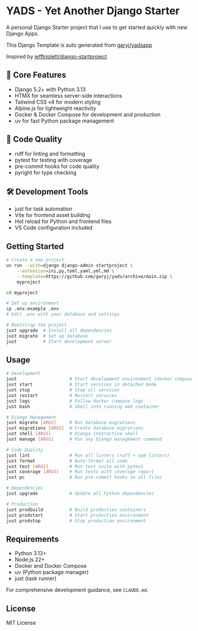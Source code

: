 
# YADS - Yet Another Django Starter

A personal Django Starter project that I use to get started quickly with new Django Apps.

This Django Template is auto generated from [garyj/yadsapp](https://github.com/garyj/yadsapp)

Inspired by [jefftriplett/django-startproject](https://github.com/jefftriplett/django-startproject)

## 🚩 Core Features

- Django 5.2+ with Python 3.13
- HTMX for seamless server-side interactions
- Tailwind CSS v4 for modern styling
- Alpine.js for lightweight reactivity
- Docker & Docker Compose for development and production
- uv for fast Python package management

## 👕 Code Quality

- ruff for linting and formatting
- pytest for testing with coverage
- pre-commit hooks for code quality
- pyright for type checking

## 🛠️ Development Tools

- just for task automation
- Vite for frontend asset building
- Hot reload for Python and frontend files
- VS Code configuration included

## Getting Started

```bash
# Create a new project
uv run --with=django django-admin startproject \
    --extension=ini,py,toml,yaml,yml,md \
    --template=https://github.com/garyj/yads/archive/main.zip \
    myproject

cd myproject

# Set up environment
cp .env.example .env
# Edit .env with your database and settings

# Bootstrap the project
just upgrade  # Install all dependencies
just migrate  # Set up database
just          # Start development server
```

## Usage

```bash
# Development
just                    # Start development environment (docker compose up)
just start              # Start services in detached mode
just stop               # Stop all services
just restart            # Restart services
just logs               # Follow docker compose logs
just bash               # Shell into running web container

# Django Management
just migrate [ARGS]     # Run database migrations
just migrations [ARGS]  # Create database migrations
just shell [ARGS]       # Django interactive shell
just manage [ARGS]      # Run any Django management command

# Code Quality
just lint               # Run all linters (ruff + npm linters)
just format             # Auto-format all code
just test [ARGS]        # Run test suite with pytest
just coverage [ARGS]    # Run tests with coverage report
just pc                 # Run pre-commit hooks on all files

# Dependencies
just upgrade            # Update all Python dependencies

# Production
just prodbuild          # Build production containers
just prodstart          # Start production environment
just prodstop           # Stop production environment
```

## Requirements

- Python 3.13+
- Node.js 22+
- Docker and Docker Compose
- uv (Python package manager)
- just (task runner)

For comprehensive development guidance, see `CLAUDE.md`.

## License

MIT License
